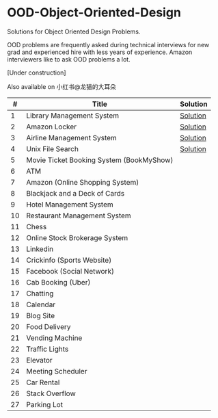 # OOD-Object-Oriented-Design
Solutions for Object Oriented Design Problems.

OOD problems are frequently asked during technical interviews for new grad and experienced hire with less years of experience. Amazon interviewers like to ask OOD problems a lot.

[Under construction]

Also available on 小红书@龙猫的大耳朵

\# | Title | Solution
---|---|---
1 | Library Management System | [Solution](ood/library_management.md)
2 | Amazon Locker | [Solution](ood/amazon_locker.md)
3 | Airline Management System | [Solution](ood/airline_management.md)
4 | Unix File Search |  [Solution](ood/file_search.md)
5 | Movie Ticket Booking System (BookMyShow) |
6 | ATM |
7 | Amazon (Online Shopping System) |
8 | Blackjack and a Deck of Cards |
9 | Hotel Management System |
10 | Restaurant Management System |
11 | Chess |
12 | Online Stock Brokerage System |
13 | Linkedin |
14 | Crickinfo (Sports Website) |
15 | Facebook (Social Network) |
16 | Cab Booking (Uber) |
17 | Chatting |
18 | Calendar |
19 | Blog Site |
20 | Food Delivery | 
21 | Vending Machine |
22 | Traffic Lights |
23 | Elevator |
24 | Meeting Scheduler |
25 | Car Rental |
26 | Stack Overflow | 
27 | Parking Lot |

